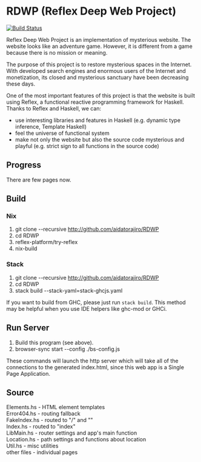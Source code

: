 # RDWP (Reflex Deep Web Project)

[![Build Status](https://travis-ci.org/aidatorajiro/RDWP.svg?branch=master)](https://travis-ci.org/aidatorajiro/RDWP)

Reflex Deep Web Project is an implementation of mysterious website. The website looks like an adventure game. However, it is different from a game because there is no mission or meaning.

The purpose of this project is to restore mysterious spaces in the Internet. With developed search engines and enormous users of the Internet and monetization, its closed and mysterious sanctuary have been decreasing these days.

One of the most important features of this project is that the website is built using Reflex, a functional reactive programming framework for Haskell. Thanks to Reflex and Haskell, we can:
- use interesting libraries and features in Haskell (e.g. dynamic type inference, Template Haskell)
- feel the universe of functional system
- make not only the website but also the source code mysterious and playful (e.g. strict sign to all functions in the source code)

## Progress

There are few pages now.

## Build

### Nix

1. git clone --recursive http://github.com/aidatorajiro/RDWP
2. cd RDWP
3. reflex-platform/try-reflex
4. nix-build

### Stack

1. git clone --recursive http://github.com/aidatorajiro/RDWP
2. cd RDWP
3. stack build --stack-yaml=stack-ghcjs.yaml

If you want to build from GHC, please just run `stack build`. This method may be helpful when you use IDE helpers like ghc-mod or GHCi.

## Run Server

1. Build this program (see above).
2. browser-sync start --config ./bs-config.js

These commands will launch the http server which will take all of the connections to the generated index.html, since this web app is a Single Page Application.

## Source
Elements.hs - HTML element templates  
Error404.hs - routing fallback  
FakeIndex.hs - routed to "/" and ""  
Index.hs - routed to "index"  
LibMain.hs - router settings and app's main function  
Location.hs - path settings and functions about location  
Util.hs - misc utilities  
other files - individual pages
